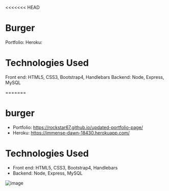 <<<<<<< HEAD
# Burger

Portfolio:
Heroku:

# Technologies Used

Front end: HTML5, CSS3, Bootstrap4, Handlebars
Backend: Node, Express, MySQL
 
 

  
=======
# burger

* Portfolio:  https://rockstar67.github.io/updated-portfolio-page/
* Heroku:     https://immense-dawn-18430.herokuapp.com/

# Technologies Used

* Front end: HTML5, CSS3, Bootstrap4, Handlebars
* Backend: Node, Express, MySQL

![image](https://user-images.githubusercontent.com/56149337/82181257-06d00080-9897-11ea-84d2-165d62c14778.png)
